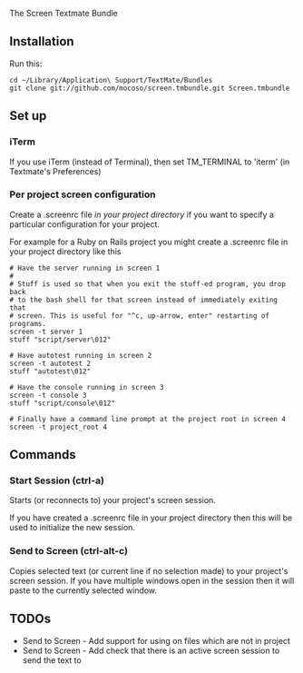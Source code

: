 The Screen Textmate Bundle

## Installation

Run this:

    cd ~/Library/Application\ Support/TextMate/Bundles
    git clone git://github.com/mocoso/screen.tmbundle.git Screen.tmbundle
    
## Set up

### iTerm

If you use iTerm (instead of Terminal), then set TM_TERMINAL to 'iterm' (in Textmate's Preferences)

### Per project screen configuration

Create a .screenrc file *in your project directory* if you want to specify a particular configuration for your project.

For example for a Ruby on Rails project you might create a .screenrc file in your project directory like this

    # Have the server running in screen 1
    #
    # Stuff is used so that when you exit the stuff-ed program, you drop back
    # to the bash shell for that screen instead of immediately exiting that
    # screen. This is useful for "^c, up-arrow, enter" restarting of programs.
    screen -t server 1
    stuff "script/server\012"
    
    # Have autotest running in screen 2
    screen -t autotest 2
    stuff "autotest\012"
    
    # Have the console running in screen 3 
    screen -t console 3
    stuff "script/console\012"
    
    # Finally have a command line prompt at the project root in screen 4
    screen -t project_root 4


## Commands

### Start Session (ctrl-a)

Starts (or reconnects to) your project's screen session.

If you have created a .screenrc file in your project directory then this will be used to initialize the new session.

### Send to Screen (ctrl-alt-c)

Copies selected text (or current line if no selection made) to your project's screen session. If you have multiple windows open in the session then it will paste to the currently selected window.


## TODOs

 - Send to Screen - Add support for using on files which are not in project
 - Send to Screen - Add check that there is an active screen session to send the text to
